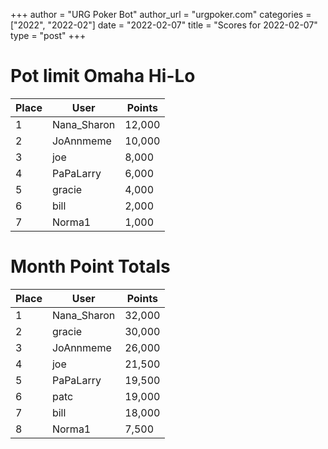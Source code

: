 +++
author = "URG Poker Bot"
author_url = "urgpoker.com"
categories = ["2022", "2022-02"]
date = "2022-02-07"
title = "Scores for 2022-02-07"
type = "post"
+++
# Pot limit Omaha Hi-Lo

| Place | User | Points |
|-------|------|--------|
| 1 | Nana_Sharon | 12,000 |
| 2 | JoAnnmeme | 10,000 |
| 3 | joe | 8,000 |
| 4 | PaPaLarry | 6,000 |
| 5 | gracie | 4,000 |
| 6 | bill | 2,000 |
| 7 | Norma1 | 1,000 |

# Month Point Totals

| Place | User | Points |
|-------|------|--------|
| 1 | Nana_Sharon | 32,000 |
| 2 | gracie | 30,000 |
| 3 | JoAnnmeme | 26,000 |
| 4 | joe | 21,500 |
| 5 | PaPaLarry | 19,500 |
| 6 | patc | 19,000 |
| 7 | bill | 18,000 |
| 8 | Norma1 | 7,500 |
